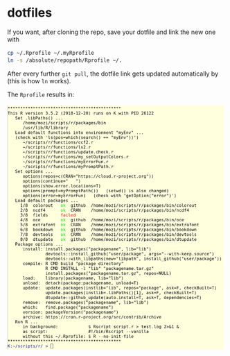 # dotfiles

If you want, after cloning the repo, save your dotfile and link the new one with
```bash
cp ~/.Rprofile ~/.myRprofile
ln -s /absolute/repopath/Rprofile ~/.
```
After every further `git pull`, the dotfile link gets updated automatically by (this is how `ln` works).

The `Rprofile` results in:
<br><br>
<img align="left" width="500" src="screen_rprofile.png">


